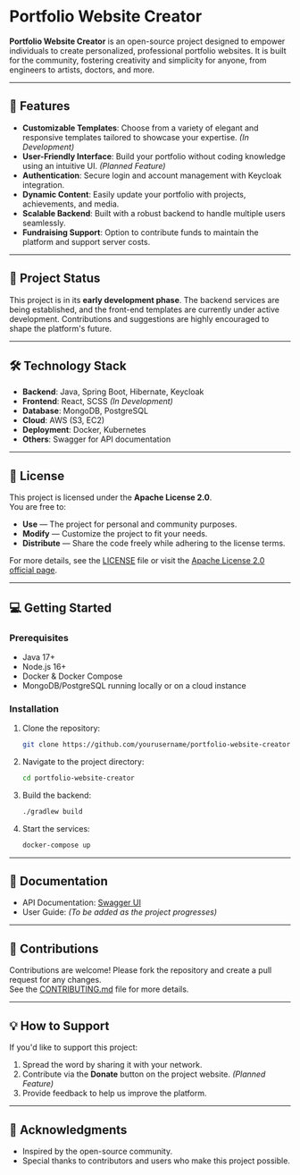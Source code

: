 # Portfolio Website Creator

**Portfolio Website Creator** is an open-source project designed to empower individuals to create personalized, professional portfolio websites. It is built for the community, fostering creativity and simplicity for anyone, from engineers to artists, doctors, and more.

---

## 🚀 Features

- **Customizable Templates**: Choose from a variety of elegant and responsive templates tailored to showcase your expertise. *(In Development)*
- **User-Friendly Interface**: Build your portfolio without coding knowledge using an intuitive UI. *(Planned Feature)*
- **Authentication**: Secure login and account management with Keycloak integration.
- **Dynamic Content**: Easily update your portfolio with projects, achievements, and media.
- **Scalable Backend**: Built with a robust backend to handle multiple users seamlessly.
- **Fundraising Support**: Option to contribute funds to maintain the platform and support server costs.

---

## 🎯 Project Status

This project is in its **early development phase**. The backend services are being established, and the front-end templates are currently under active development. Contributions and suggestions are highly encouraged to shape the platform's future.

---

## 🛠️ Technology Stack

- **Backend**: Java, Spring Boot, Hibernate, Keycloak
- **Frontend**: React, SCSS *(In Development)*
- **Database**: MongoDB, PostgreSQL
- **Cloud**: AWS (S3, EC2)
- **Deployment**: Docker, Kubernetes
- **Others**: Swagger for API documentation

---

## 📜 License

This project is licensed under the **Apache License 2.0**.  
You are free to:
- **Use** — The project for personal and community purposes.
- **Modify** — Customize the project to fit your needs.
- **Distribute** — Share the code freely while adhering to the license terms.

For more details, see the [LICENSE](LICENSE) file or visit the [Apache License 2.0 official page](https://www.apache.org/licenses/LICENSE-2.0.txt).

---

## 💻 Getting Started

### Prerequisites
- Java 17+
- Node.js 16+
- Docker & Docker Compose
- MongoDB/PostgreSQL running locally or on a cloud instance

### Installation
1. Clone the repository:
   ```bash
   git clone https://github.com/yourusername/portfolio-website-creator.git
   ```
2. Navigate to the project directory:
   ```bash
   cd portfolio-website-creator
   ```
3. Build the backend:
   ```bash
   ./gradlew build
   ```
4. Start the services:
   ```bash
   docker-compose up
   ```

---

## 📖 Documentation

- API Documentation: [Swagger UI](http://localhost:8080/swagger-ui.html)
- User Guide: *(To be added as the project progresses)*

---

## 🤝 Contributions

Contributions are welcome! Please fork the repository and create a pull request for any changes.  
See the [CONTRIBUTING.md](./CONTRIBUTING.md) file for more details.

---

## 💡 How to Support

If you'd like to support this project:
1. Spread the word by sharing it with your network.
2. Contribute via the **Donate** button on the project website. *(Planned Feature)*
3. Provide feedback to help us improve the platform.

---

## 🌟 Acknowledgments

- Inspired by the open-source community.
- Special thanks to contributors and users who make this project possible.